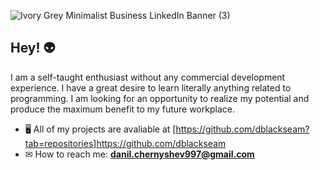 ![Ivory Grey Minimalist Business LinkedIn Banner (3)](https://user-images.githubusercontent.com/89835538/174595410-09923fa1-3f6b-4a64-ad38-7dec76e3c410.png)

## Hey! 👽
I am a self-taught enthusiast without any commercial development experience. I have a great desire to learn literally anything related to programming. I am looking for an opportunity to realize my potential and produce the maximum benefit to my future workplace.

- 🖥 All of my projects are avaliable at [https://github.com/dblackseam?tab=repositories]https://github.com/dblackseam
- ✉ How to reach me: **danil.chernyshev997@gmail.com**
